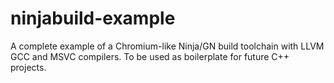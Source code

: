 # ninjabuild-example
A complete example of a Chromium-like Ninja/GN build toolchain with LLVM GCC and MSVC compilers. To be used as boilerplate for future C++ projects.
